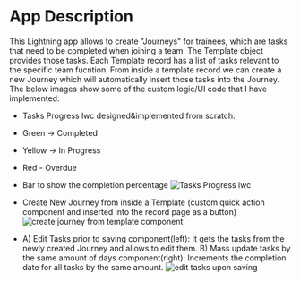 # App Description

This Lightning app allows to create "Journeys" for trainees, which are tasks that need to be completed when joining a team. The Template object provides those tasks. Each Template record has a list of tasks relevant to the specific team fucntion. From inside a template record we can create a new Journey which will automatically insert those tasks into the Journey. The below images show some of the custom logic/UI code that I have implemented: 


- Tasks Progress lwc designed&implemented from scratch: 
- Green -> Completed
- Yellow -> In Progress
- Red - Overdue 
- Bar to show the completion percentage
![Tasks Progress lwc](https://user-images.githubusercontent.com/97835800/150794682-d5d9eadd-0c2d-40da-a4bd-e480177c41e7.png)

- Create New Journey from inside a Template (custom quick action component and inserted into the record page as a button)
![create journey from template component](https://user-images.githubusercontent.com/97835800/150794690-6abca01d-abd2-4731-8304-5b11b727f845.png)

- A) Edit Tasks prior to saving component(left): It gets the tasks from the newly created  Journey and allows to edit them. B) Mass update tasks by the same amount of days component(right): Increments the completion date for all tasks by the same amount.
![edit tasks upon saving](https://user-images.githubusercontent.com/97835800/150794697-074493fb-5a36-49d1-9280-028d25fae4d7.png)
